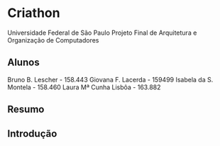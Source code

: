# Criathon
Universidade Federal de São Paulo
Projeto Final de Arquitetura e Organização de Computadores

## Alunos
Bruno B. Lescher - 158.443
Giovana F. Lacerda - 159499
Isabela da S. Montela - 158.460
Laura Mª Cunha Lisbôa - 163.882

## Resumo

## Introdução
